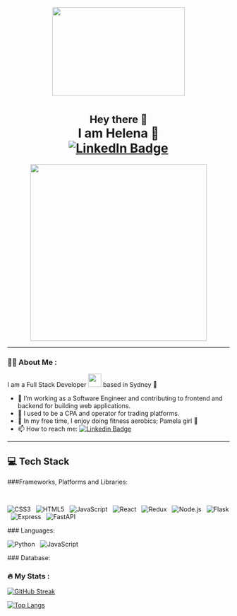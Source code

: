 <div align="center">
    <div align="center">
        <img src="https://media.giphy.com/media/Wj7lNjMNDxSmc/giphy.gif" width="300" height="200"/>
    </div>
    <h1>
      <small>Hey there 👋</small>
        <br>
        I am Helena 🍒
        <div id="badges" align="center">
            <a href="https://www.linkedin.com/in/helena-h-a953b6155/" target="_blank">
                <img src="https://img.shields.io/badge/LinkedIn-blue?style=for-the-badge&logo=linkedin&logoColor=white" alt="LinkedIn Badge"/>
            </a>
        </div>
    </h1>
</div>

<div id="header" align="center">
  <img src="https://media.giphy.com/media/M4NykXxUE0HAcK7UJ6/giphy.gif" width="400" height="400"/>
</div>

---

### :woman_technologist: About Me :

I am a Full Stack Developer <img src="https://media.giphy.com/media/WUlplcMpOCEmTGBtBW/giphy.gif" width="30"> based in Sydney 🐚

- 🌱 I’m working as a Software Engineer and contributing to frontend and backend for building web applications.
- 👯 I used to be a CPA and operator for trading platforms.
- 🍒 In my free time, I enjoy doing fitness aerobics; Pamela girl 🥳
- 📫 How to reach me: [![Linkedin Badge](https://img.shields.io/badge/-Helena.Han-blue?style=flat&logo=Linkedin&logoColor=white)](https://www.linkedin.com/in/helena-h-a953b6155/)

---

## 💻 Tech Stack

  ###Frameworks, Platforms and Libraries:
  
  <br>
  
  ![CSS3](https://img.shields.io/badge/css3-%231572B6.svg?style=for-the-badge&logo=css3&logoColor=white) &nbsp;
  ![HTML5](https://img.shields.io/badge/html5-%23E34F26.svg?style=for-the-badge&logo=html5&logoColor=white) &nbsp;
  ![JavaScript](https://img.shields.io/badge/javascript-%23323330.svg?style=for-the-badge&logo=javascript&logoColor=%23F7DF1E) &nbsp;
  ![React](https://img.shields.io/badge/react-%2320232a.svg?style=for-the-badge&logo=react&logoColor=%2361DAFB) &nbsp;
  ![Redux](https://img.shields.io/badge/redux-%23593d88.svg?style=for-the-badge&logo=redux&logoColor=white) &nbsp;
  ![Node.js](https://img.shields.io/badge/node.js-6DA55F?style=for-the-badge&logo=node.js&logoColor=white) &nbsp;
  ![Flask](https://img.shields.io/badge/flask-%23000.svg?style=for-the-badge&logo=flask&logoColor=white) &nbsp;
  ![Express](https://img.shields.io/badge/express.js-%23404d59.svg?style=for-the-badge&logo=express&logoColor=%2361DAFB) &nbsp;
  ![FastAPI](https://img.shields.io/badge/FastAPI-005571?style=for-the-badge&logo=fastapi) &nbsp;
  </div>

  <div>
  ### Languages:
  
  <br>
  
  ![Python](https://img.shields.io/badge/python-3670A0?style=for-the-badge&logo=python&logoColor=ffdd54) &nbsp;
  ![JavaScript](https://img.shields.io/badge/javascript-%23323330.svg?style=for-the-badge&logo=javascript&logoColor=%23F7DF1E) &nbsp;
  </div>

  <div>
  ### Database:
  
  <br>

### :fire: My Stats :

[![GitHub Streak](http://github-readme-streak-stats.herokuapp.com?user=helenahan37&theme=omni&background=000000)](https://git.io/streak-stats)

[![Top Langs](https://github-readme-stats.vercel.app/api/top-langs/?username=helenahan37&layout=compact&bg_color=000000&theme=omni)](https://github.com/anuraghazra/github-readme-stats)

